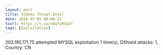 ```yaml
---
layout: post
title: StDoms Threat Intel
date: 2018-07-05 00:00:21
tourl: https://t.co/nQqfuM3qSf
tags: [Exploitation]
---
```

203.195.171.75 attempted MYSQL exploitation 1 time(s), DShield attacks: 1, Country: CN